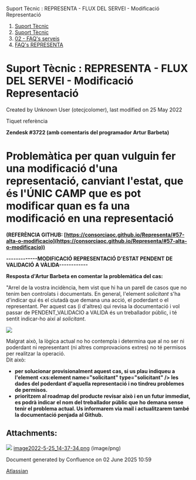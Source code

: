 Suport Tècnic : REPRESENTA - FLUX DEL SERVEI - Modificació Representació  

1.  [Suport Tècnic](index.md)
2.  [Suport Tècnic](13893782.md)
3.  [02 - FAQ's serveis](26313393.md)
4.  [FAQ's REPRESENTA](28705611.md)

Suport Tècnic : REPRESENTA - FLUX DEL SERVEI - Modificació Representació
========================================================================

Created by Unknown User (otecjcolomer), last modified on 25 May 2022

  

Tiquet referència

**Zendesk #3722 (amb comentaris del programador Artur Barbeta)**

**Problemàtica per quan vulguin fer una modificació d'una representació, canviant l'estat, que és l'ÚNIC CAMP que es pot modificar quan es fa una modificació en una representació**
====================================================================================================================================================================================

**(REFERÈNCIA GITHUB: [https://consorciaoc.github.io/Representa/#57-alta-o-modificacio](https://consorciaoc.github.io/Representa/#57-alta-o-modificacio))**

**\-------------MODIFICACIÓ REPRESENTACIÓ D'ESTAT PENDENT DE VALIDACIÓ A VÀLIDA------------**

**Resposta d'Artur Barbeta en comentar la problemàtica del cas:**

"Arrel de la vostra incidència, hem vist que hi ha un parell de casos que no tenim ben controlats i documentats. En general, l'element _solicitant_ s'ha d'indicar qui és el ciutadà que demana una acció, el poderdant o el representant. Per aquest cas (i d'altres) qui revisa la documentació i vol passar de PENDENT\_VALIDACIO a VALIDA és un treballador públic, i té sentit indicar-ho així al _solicitant_.

  

![](attachments/64981514/64981515.png)

Malgrat això, la lògica actual no ho contempla i determina que al no ser ni poderdant ni representant (ni altres comprovacions extres) no té permisos per realitzar la operació.   
Dit això:

*   **per solucionar provisionalment aquest cas, si us plau indiqueu a l'element <xs:element name="solicitant" type="solicitant" /> les dades del poderdant d'aquella representació i no tindreu problemes de permisos.**
*   **prioritzem al roadmap del producte revisar això i en un futur immediat, es podrà indicar el nom del treballador públic que ho demana sense tenir el problema actual. Us informarem via mail i actualitzarem també la documentació penjada al Github.**

  

  

Attachments:
------------

![](images/icons/bullet_blue.gif) [image2022-5-25\_14-37-34.png](attachments/64981514/64981515.png) (image/png)  

Document generated by Confluence on 02 June 2025 10:59

[Atlassian](http://www.atlassian.com/)